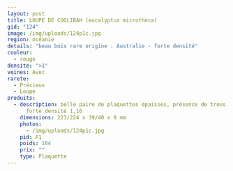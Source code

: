 ```yaml
---
layout: post
title: LOUPE DE COOLIBAH (eucalyptus microtheca)
gid: "124"
image: /img/uploads/124p1c.jpg
region: océanie
details: "beau bois rare origine : Australie - forte densité"
couleur:
  - rouge
densite: ">1"
veines: Avec
rarete:
  - Précieux
  - Loupe
produits:
  - description: belle paire de plaquettes épaisses, présence de trous de loupe -
      forte densité 1,16
    dimensions: 223/224 x 39/40 x 8 mm
    photos:
      - /img/uploads/124p1c.jpg
    pid: P1
    poids: 164
    prix: ""
    type: Plaquette
---
```

